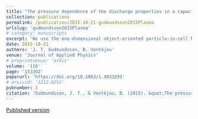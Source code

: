```yaml
---
title: "The pressure dependence of the discharge properties in a capacitively coupled oxygen discharge"
collection: publications
permalink: /publication/2015-10-21-gudmundsson2015Plasma
urlslug: 'gudmundsson2015Plasma'
# category: manuscripts
excerpt: 'We use the one-dimensional object-oriented particle-in-cell Monte Carlo collision code oopd1 to explore the evolution of the charged particle density profiles, electron heating mechanism, and the electron energy probability function (EEPF) in a capacitively coupled oxygen discharge with pressure in the pressure range of 10–500 mTorr. We find that at higher pressure (50–500 mTorr) the electron heating occurs mainly in the sheath region, and detachment by the metastable singlet molecule $O_2(a^1\Delta_g)$ has a significant influence on the electron heating process. At a low pressure (10 mTorr), Ohmic heating in the bulk plasma (the electronegative core) dominates, and detachment by $O_2(a^1\Delta_g)$ has only a small influence on the heating process. Thus at low pressure, the EEPF is convex and as the pressure is increased the number of low energy electrons increases and the number of higher energy electrons (>10 eV) decreases, and the EEPF develops a concave shape or becomes bi-Maxwellian.'
date: 2015-10-21
authors: 'J. T. Gudmundsson, B. Ventéjou'
venue: 'Journal of Applied Physics'
# preprintvenue: 'arXiv'
volume: '118'
page: '153302'
paperurl: 'https://doi.org/10.1063/1.4933293'
# arxivid: '1212.0252'
pubnumber: 1
citation: 'Gudmundsson, J. T., & Ventéjou, B. (2015). &quot;The pressure dependence of the discharge properties in a capacitively coupled oxygen discharge&quot;.<i>Journal of Applied Physics, 118</i>(15)'
---
```


[Published version <i class="fa fa-external-link-alt fa-xs" aria-hidden="true"></i>](https://doi.org/10.1063/1.4933293)